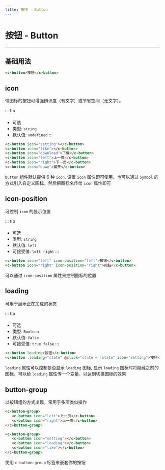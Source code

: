 ```yaml
---
title: 按钮 - Button
---
```

# 按钮 - Button
---

## 基础用法 

<ClientOnly>
<button-button-demo></button-button-demo>
</ClientOnly>



```html
<c-button>按钮</c-button>
```

## icon

带图标的按钮可增强辨识度（有文字）或节省空间（无文字）。

::: tip
#### 
* 可选
* 类型: `string`
* 默认值: `undefined`
:::
 
 
<ClientOnly>
<button-button-icon></button-button-icon>
</ClientOnly>


```html
<c-button icon="setting"></c-button>
<c-button icon="like"></c-button>
<c-button icon="download">下载</c-button>
<c-button icon="left">上一页</c-button>
<c-button icon="right">下一页</c-button>
<c-button icon="down">展开</c-button>
```

`button` 组件默认提供 6 种 `icon`, 设置 `icon` 属性即可使用，也可以通过 `Symbol` 的方式引入自定义图标，然后把图标名传给 `icon` 属性即可


## icon-position

可控制 `icon` 的显示位置

::: tip
#### 
* 可选
* 类型: `string`
* 默认值: `left`
* 可接受值: `left right`
::: 

<ClientOnly>
<button-button-icon-position></button-button-icon-position>
</ClientOnly>

```html
<c-button icon="left" icon-position="left">按钮</c-button>
<c-button icon="right" icon-position="right">按钮</c-button>
```

可以通过 `icon-position` 属性来控制图标的位置

## loading

可用于展示正在加载的状态

::: tip
#### 
* 可选
* 类型: `Boolean`
* 默认值: `false`
* 可接受值: `true false`
:::


<ClientOnly>
<button-button-loading></button-button-loading>
</ClientOnly>


```html
<c-button loading>按钮</c-button>
<c-button :loading="state" @click="state = !state" icon="setting">按钮</c-button>
```

`loading` 属性可以控制是否显示 `loading` 图标, 显示 `loading` 图标时将隐藏之前的图标，可以给 `loading` 属性传一个变量，以达到切换图标的效果
 

## button-group

以按钮组的方式出现，常用于多项类似操作

<ClientOnly>
<button-button-group></button-button-group>
</ClientOnly>
<ClientOnly>
</ClientOnly>


```html
<c-button-group>
   <c-button icon="left">上一页</c-button>
   <c-button icon="right">上一页</c-button>
</c-button-group>

<c-button-group>
   <c-button icon="setting"></c-button>
   <c-button icon="loading"></c-button>
   <c-button icon="like"></c-button>
</c-button-group>
```

使用 `c-button-group` 标签来嵌套你的按钮

